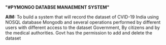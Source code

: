 ****"#PYMONGO DATABSE MANAEMENT SYSTEM"****

**AIM:**
To build a system that will record the dataset of CVID-19 India using NOSQL database Mongodb and several operations performed by different users with different access to the dataset Government, By citizens and by the medical authorities.
Govt has the permission to add and delete the dataset

